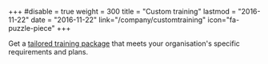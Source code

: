 +++
#disable = true
weight = 300
title = "Custom training"
lastmod = "2016-11-22"
date = "2016-11-22"
link="/company/customtraining"
icon="fa-puzzle-piece"
+++

Get a [tailored training package](company/customtraining) that meets your organisation's specific requirements and plans.